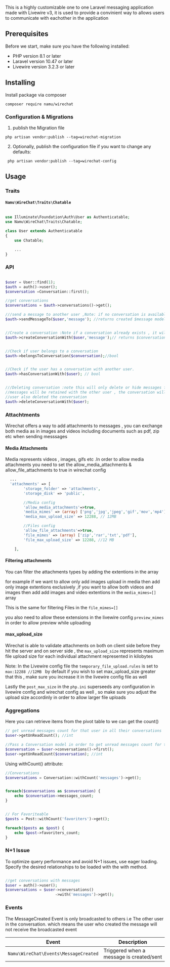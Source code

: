 

This is a highly customizable one to one Laravel messaging application made with Livewire v3, it is used to provide a convinient way to allows users to communicate with eachother in the application 

## Prerequisites

Before we start, make sure you have the following installed:

* PHP version 8.1 or later
* Laravel version 10.47 or later
* Livewire version 3.2.3 or later


## Installing

Install package via composer 

```shell
composer require namu/wirechat
```

### Configuration & Migrations

1. publish the Migration file 
```
php artisan vendor:publish --tag=wirechat-migration
```
2. Optionally, publish the configuration file if you want to change any defaults:
```
 php artisan vendor:publish --tag=wirechat-config
```



## Usage

### Traits

#### `Namu\WireChat\Traits\Chatable`

```php

use Illuminate\Foundation\Auth\User as Authenticatable;
use Namu\WireChat\Traits\Chatable;

class User extends Authenticatable
{
    use Chatable;

    ...
}


```

 

### API


```php

$user = User::find(1);
$auth = auth()->user();
$conversation =Conversation::first();

//get conversations 
$conversations = $auth->conversations()->get();

///send a message to another user ,Note: if no conversation is available yet between the two users , one will be created 
$auth->sendMessageTo($user,'message'); //returns created $message model


//Create a conversation :Note if a conversation already exists , it will return the existing conversation
$auth->createConversationWith($user,'message');// returns $conversation model 


//Check if user belongs to a conversation
$auth->belongsToConversation($conversation);//bool


//Check if the user has a conversation with another user.
$auth->hasConversationWith($user); // bool


///Deleting conversation :note this will only delete or hide messages from the user who deleted the conversation 
//messages will be retained with the other user , the conversation will only permanenlty be deleted if the other 
//user also deleted the conversation 
$auth->deleteConversationWith($user);


```


### Attachtments



Wirechat offers a way to add attachments to messages , you can exchange both media as in images and videos including documents such as pdf, zip etc when sending messsages

#### Media Attachments

Media represents videos , images, gifs etc .In order to allow media attachments you need to set the allow_media_attachments & allow_file_attachments to true in wirechat config

```php
  ...
  'attachments' => [
        'storage_folder' => 'attachments',
        'storage_disk' => 'public',

        //Media config
        'allow_media_attachments'=>true,
        'media_mimes' => (array) ['png','jpg','jpeg','gif','mov','mp4'],
        'media_max_upload_size' => 12288, // 12MB

        //Files config
        'allow_file_attachments'=>true,
        'file_mimes' => (array) ['zip','rar','txt','pdf'],
        'file_max_upload_size' => 12288, //12 MB

    ],
```

#### Filtering attachments 
 
You can filter the attachments types by adding the extentions in the array 

for example if we want to allow only add images upload in media then add only image extentions exclusively ,if you want to allow both videos and images then add add images and video extentions in the `media_mimes=[]` array

This is the same for filtering Files in the `file_mimes=[]`

you also need to allow these extensions   in the livewire config `preview_mimes` in order to allow preview while uploading 


#### max_upload_size

Wirechat is able to validate attachments on both on client side before they hit the server  and on server side ,  the `max_upload_size` represents maximum file upload size for each individual attachment represented in kilobytes 

Note: In the Livewire config file the `temporary_file_upload.rules` is set to `max:12288 //12MB ` by default if you wish to  set max_upload_size greater that this , make sure you increase it in the livewire config file as well

Lastly the `post_max_size` in the `php.ini` superseeds any configuration in livewire config and wirechat config as well , so make sure you adjust the upload size accordinly in order to allow larger file uploads 


### Aggregations
Here you can retrieve items from the pivot table to we can get the count()

```php
// get unread messages count for that user in all their conversations
$user->getUnReadCount(); //int

//Pass a Conversation model in order to get unread messages count for that user in the conversation
$conversation = $user->conversations()->first();
$user->getUnReadCount($conversation); //int


```

Using withCount() attribute:

```php
//Conversations
$conversations = Conversation::withCount('messages')->get();


foreach($conversations as $conversation) {
    echo $conversation->messages_count;
}


// For Favoriteable
$posts = Post::withCount('favoriters')->get();

foreach($posts as $post) {
    echo $post->favoriters_count;
}
```



### N+1 Issue


To optimize query performance and avoid N+1 issues, use eager loading. Specify the desired relationships to be loaded with the with method.


```php

//get conversations with messages
$user = auth()->user();
$conversations = $user->conversations()
                      ->with('messages')->get();


```


### Events

The MessageCreated Event is only broadcasted to others i.e The other user in the conversation. which means the user who created the message will not receive the broadcasted event

| **Event**                               | **Description**                             |
| ----------------------------------------| ------------------------------------------- |
| `Namu\WireChat\Events\MessageCreated`   | Triggered when a message is created/sent |
